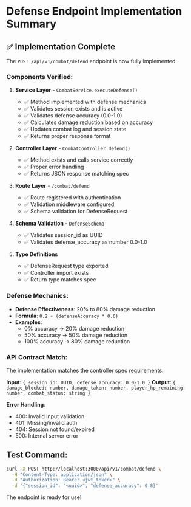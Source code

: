 # Defense Endpoint Implementation Summary

## ✅ Implementation Complete

The `POST /api/v1/combat/defend` endpoint is now fully implemented:

### Components Verified:

1. **Service Layer** - `CombatService.executeDefense()`
   - ✅ Method implemented with defense mechanics
   - ✅ Validates session exists and is active
   - ✅ Validates defense accuracy (0.0-1.0)
   - ✅ Calculates damage reduction based on accuracy
   - ✅ Updates combat log and session state
   - ✅ Returns proper response format

2. **Controller Layer** - `CombatController.defend()`
   - ✅ Method exists and calls service correctly
   - ✅ Proper error handling
   - ✅ Returns JSON response matching spec

3. **Route Layer** - `/combat/defend`
   - ✅ Route registered with authentication
   - ✅ Validation middleware configured
   - ✅ Schema validation for DefenseRequest

4. **Schema Validation** - `DefenseSchema`
   - ✅ Validates session_id as UUID
   - ✅ Validates defense_accuracy as number 0.0-1.0

5. **Type Definitions**
   - ✅ DefenseRequest type exported
   - ✅ Controller import exists
   - ✅ Return type matches spec

### Defense Mechanics:

- **Defense Effectiveness**: 20% to 80% damage reduction
- **Formula**: `0.2 + (defenseAccuracy * 0.6)`
- **Examples**:
  - 0% accuracy → 20% damage reduction
  - 50% accuracy → 50% damage reduction
  - 100% accuracy → 80% damage reduction

### API Contract Match:

The implementation matches the controller spec requirements:

**Input**: `{ session_id: UUID, defense_accuracy: 0.0-1.0 }`
**Output**: `{ damage_blocked: number, damage_taken: number, player_hp_remaining: number, combat_status: string }`

**Error Handling**:
- 400: Invalid input validation
- 401: Missing/invalid auth
- 404: Session not found/expired
- 500: Internal server error

## Test Command:

```bash
curl -X POST http://localhost:3000/api/v1/combat/defend \
  -H "Content-Type: application/json" \
  -H "Authorization: Bearer <jwt_token>" \
  -d '{"session_id": "<uuid>", "defense_accuracy": 0.8}'
```

The endpoint is ready for use!